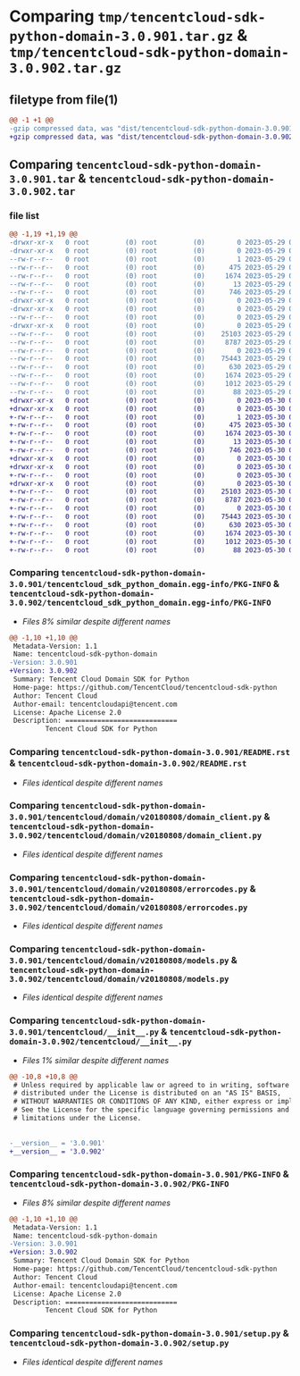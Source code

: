 # Comparing `tmp/tencentcloud-sdk-python-domain-3.0.901.tar.gz` & `tmp/tencentcloud-sdk-python-domain-3.0.902.tar.gz`

## filetype from file(1)

```diff
@@ -1 +1 @@
-gzip compressed data, was "dist/tencentcloud-sdk-python-domain-3.0.901.tar", last modified: Mon May 29 02:26:15 2023, max compression
+gzip compressed data, was "dist/tencentcloud-sdk-python-domain-3.0.902.tar", last modified: Tue May 30 00:21:55 2023, max compression
```

## Comparing `tencentcloud-sdk-python-domain-3.0.901.tar` & `tencentcloud-sdk-python-domain-3.0.902.tar`

### file list

```diff
@@ -1,19 +1,19 @@
-drwxr-xr-x   0 root         (0) root         (0)        0 2023-05-29 02:26:15.000000 tencentcloud-sdk-python-domain-3.0.901/
-drwxr-xr-x   0 root         (0) root         (0)        0 2023-05-29 02:26:15.000000 tencentcloud-sdk-python-domain-3.0.901/tencentcloud_sdk_python_domain.egg-info/
--rw-r--r--   0 root         (0) root         (0)        1 2023-05-29 02:26:15.000000 tencentcloud-sdk-python-domain-3.0.901/tencentcloud_sdk_python_domain.egg-info/dependency_links.txt
--rw-r--r--   0 root         (0) root         (0)      475 2023-05-29 02:26:15.000000 tencentcloud-sdk-python-domain-3.0.901/tencentcloud_sdk_python_domain.egg-info/SOURCES.txt
--rw-r--r--   0 root         (0) root         (0)     1674 2023-05-29 02:26:15.000000 tencentcloud-sdk-python-domain-3.0.901/tencentcloud_sdk_python_domain.egg-info/PKG-INFO
--rw-r--r--   0 root         (0) root         (0)       13 2023-05-29 02:26:15.000000 tencentcloud-sdk-python-domain-3.0.901/tencentcloud_sdk_python_domain.egg-info/top_level.txt
--rw-r--r--   0 root         (0) root         (0)      746 2023-05-29 02:26:15.000000 tencentcloud-sdk-python-domain-3.0.901/README.rst
-drwxr-xr-x   0 root         (0) root         (0)        0 2023-05-29 02:26:15.000000 tencentcloud-sdk-python-domain-3.0.901/tencentcloud/
-drwxr-xr-x   0 root         (0) root         (0)        0 2023-05-29 02:26:15.000000 tencentcloud-sdk-python-domain-3.0.901/tencentcloud/domain/
--rw-r--r--   0 root         (0) root         (0)        0 2023-05-29 02:26:15.000000 tencentcloud-sdk-python-domain-3.0.901/tencentcloud/domain/__init__.py
-drwxr-xr-x   0 root         (0) root         (0)        0 2023-05-29 02:26:15.000000 tencentcloud-sdk-python-domain-3.0.901/tencentcloud/domain/v20180808/
--rw-r--r--   0 root         (0) root         (0)    25103 2023-05-29 02:26:15.000000 tencentcloud-sdk-python-domain-3.0.901/tencentcloud/domain/v20180808/domain_client.py
--rw-r--r--   0 root         (0) root         (0)     8787 2023-05-29 02:26:15.000000 tencentcloud-sdk-python-domain-3.0.901/tencentcloud/domain/v20180808/errorcodes.py
--rw-r--r--   0 root         (0) root         (0)        0 2023-05-29 02:26:15.000000 tencentcloud-sdk-python-domain-3.0.901/tencentcloud/domain/v20180808/__init__.py
--rw-r--r--   0 root         (0) root         (0)    75443 2023-05-29 02:26:15.000000 tencentcloud-sdk-python-domain-3.0.901/tencentcloud/domain/v20180808/models.py
--rw-r--r--   0 root         (0) root         (0)      630 2023-05-29 02:26:15.000000 tencentcloud-sdk-python-domain-3.0.901/tencentcloud/__init__.py
--rw-r--r--   0 root         (0) root         (0)     1674 2023-05-29 02:26:15.000000 tencentcloud-sdk-python-domain-3.0.901/PKG-INFO
--rw-r--r--   0 root         (0) root         (0)     1012 2023-05-29 02:26:15.000000 tencentcloud-sdk-python-domain-3.0.901/setup.py
--rw-r--r--   0 root         (0) root         (0)       88 2023-05-29 02:26:15.000000 tencentcloud-sdk-python-domain-3.0.901/setup.cfg
+drwxr-xr-x   0 root         (0) root         (0)        0 2023-05-30 00:21:55.000000 tencentcloud-sdk-python-domain-3.0.902/
+drwxr-xr-x   0 root         (0) root         (0)        0 2023-05-30 00:21:55.000000 tencentcloud-sdk-python-domain-3.0.902/tencentcloud_sdk_python_domain.egg-info/
+-rw-r--r--   0 root         (0) root         (0)        1 2023-05-30 00:21:55.000000 tencentcloud-sdk-python-domain-3.0.902/tencentcloud_sdk_python_domain.egg-info/dependency_links.txt
+-rw-r--r--   0 root         (0) root         (0)      475 2023-05-30 00:21:55.000000 tencentcloud-sdk-python-domain-3.0.902/tencentcloud_sdk_python_domain.egg-info/SOURCES.txt
+-rw-r--r--   0 root         (0) root         (0)     1674 2023-05-30 00:21:55.000000 tencentcloud-sdk-python-domain-3.0.902/tencentcloud_sdk_python_domain.egg-info/PKG-INFO
+-rw-r--r--   0 root         (0) root         (0)       13 2023-05-30 00:21:55.000000 tencentcloud-sdk-python-domain-3.0.902/tencentcloud_sdk_python_domain.egg-info/top_level.txt
+-rw-r--r--   0 root         (0) root         (0)      746 2023-05-30 00:21:55.000000 tencentcloud-sdk-python-domain-3.0.902/README.rst
+drwxr-xr-x   0 root         (0) root         (0)        0 2023-05-30 00:21:55.000000 tencentcloud-sdk-python-domain-3.0.902/tencentcloud/
+drwxr-xr-x   0 root         (0) root         (0)        0 2023-05-30 00:21:55.000000 tencentcloud-sdk-python-domain-3.0.902/tencentcloud/domain/
+-rw-r--r--   0 root         (0) root         (0)        0 2023-05-30 00:21:55.000000 tencentcloud-sdk-python-domain-3.0.902/tencentcloud/domain/__init__.py
+drwxr-xr-x   0 root         (0) root         (0)        0 2023-05-30 00:21:55.000000 tencentcloud-sdk-python-domain-3.0.902/tencentcloud/domain/v20180808/
+-rw-r--r--   0 root         (0) root         (0)    25103 2023-05-30 00:21:55.000000 tencentcloud-sdk-python-domain-3.0.902/tencentcloud/domain/v20180808/domain_client.py
+-rw-r--r--   0 root         (0) root         (0)     8787 2023-05-30 00:21:55.000000 tencentcloud-sdk-python-domain-3.0.902/tencentcloud/domain/v20180808/errorcodes.py
+-rw-r--r--   0 root         (0) root         (0)        0 2023-05-30 00:21:55.000000 tencentcloud-sdk-python-domain-3.0.902/tencentcloud/domain/v20180808/__init__.py
+-rw-r--r--   0 root         (0) root         (0)    75443 2023-05-30 00:21:55.000000 tencentcloud-sdk-python-domain-3.0.902/tencentcloud/domain/v20180808/models.py
+-rw-r--r--   0 root         (0) root         (0)      630 2023-05-30 00:21:55.000000 tencentcloud-sdk-python-domain-3.0.902/tencentcloud/__init__.py
+-rw-r--r--   0 root         (0) root         (0)     1674 2023-05-30 00:21:55.000000 tencentcloud-sdk-python-domain-3.0.902/PKG-INFO
+-rw-r--r--   0 root         (0) root         (0)     1012 2023-05-30 00:21:55.000000 tencentcloud-sdk-python-domain-3.0.902/setup.py
+-rw-r--r--   0 root         (0) root         (0)       88 2023-05-30 00:21:55.000000 tencentcloud-sdk-python-domain-3.0.902/setup.cfg
```

### Comparing `tencentcloud-sdk-python-domain-3.0.901/tencentcloud_sdk_python_domain.egg-info/PKG-INFO` & `tencentcloud-sdk-python-domain-3.0.902/tencentcloud_sdk_python_domain.egg-info/PKG-INFO`

 * *Files 8% similar despite different names*

```diff
@@ -1,10 +1,10 @@
 Metadata-Version: 1.1
 Name: tencentcloud-sdk-python-domain
-Version: 3.0.901
+Version: 3.0.902
 Summary: Tencent Cloud Domain SDK for Python
 Home-page: https://github.com/TencentCloud/tencentcloud-sdk-python
 Author: Tencent Cloud
 Author-email: tencentcloudapi@tencent.com
 License: Apache License 2.0
 Description: ============================
         Tencent Cloud SDK for Python
```

### Comparing `tencentcloud-sdk-python-domain-3.0.901/README.rst` & `tencentcloud-sdk-python-domain-3.0.902/README.rst`

 * *Files identical despite different names*

### Comparing `tencentcloud-sdk-python-domain-3.0.901/tencentcloud/domain/v20180808/domain_client.py` & `tencentcloud-sdk-python-domain-3.0.902/tencentcloud/domain/v20180808/domain_client.py`

 * *Files identical despite different names*

### Comparing `tencentcloud-sdk-python-domain-3.0.901/tencentcloud/domain/v20180808/errorcodes.py` & `tencentcloud-sdk-python-domain-3.0.902/tencentcloud/domain/v20180808/errorcodes.py`

 * *Files identical despite different names*

### Comparing `tencentcloud-sdk-python-domain-3.0.901/tencentcloud/domain/v20180808/models.py` & `tencentcloud-sdk-python-domain-3.0.902/tencentcloud/domain/v20180808/models.py`

 * *Files identical despite different names*

### Comparing `tencentcloud-sdk-python-domain-3.0.901/tencentcloud/__init__.py` & `tencentcloud-sdk-python-domain-3.0.902/tencentcloud/__init__.py`

 * *Files 1% similar despite different names*

```diff
@@ -10,8 +10,8 @@
 # Unless required by applicable law or agreed to in writing, software
 # distributed under the License is distributed on an "AS IS" BASIS,
 # WITHOUT WARRANTIES OR CONDITIONS OF ANY KIND, either express or implied.
 # See the License for the specific language governing permissions and
 # limitations under the License.
 
 
-__version__ = '3.0.901'
+__version__ = '3.0.902'
```

### Comparing `tencentcloud-sdk-python-domain-3.0.901/PKG-INFO` & `tencentcloud-sdk-python-domain-3.0.902/PKG-INFO`

 * *Files 8% similar despite different names*

```diff
@@ -1,10 +1,10 @@
 Metadata-Version: 1.1
 Name: tencentcloud-sdk-python-domain
-Version: 3.0.901
+Version: 3.0.902
 Summary: Tencent Cloud Domain SDK for Python
 Home-page: https://github.com/TencentCloud/tencentcloud-sdk-python
 Author: Tencent Cloud
 Author-email: tencentcloudapi@tencent.com
 License: Apache License 2.0
 Description: ============================
         Tencent Cloud SDK for Python
```

### Comparing `tencentcloud-sdk-python-domain-3.0.901/setup.py` & `tencentcloud-sdk-python-domain-3.0.902/setup.py`

 * *Files identical despite different names*

